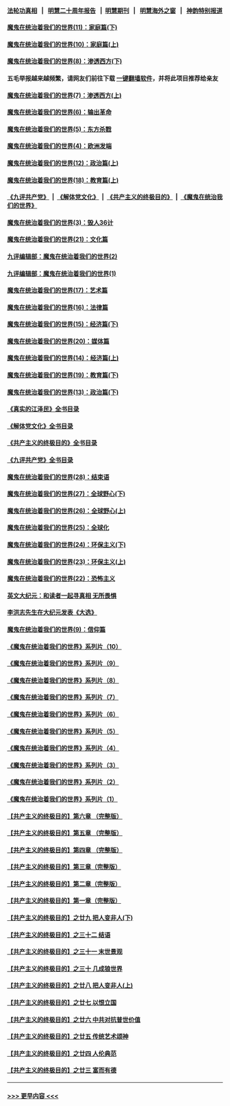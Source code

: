 #### [法轮功真相](https://github.com/gfw-breaker/truth/blob/master/README.md?t=0) &nbsp;&nbsp;|&nbsp;&nbsp; [明慧二十周年报告](https://github.com/gfw-breaker/mh-reports/blob/master/README.md?t=0) &nbsp;&nbsp;|&nbsp;&nbsp;[明慧期刊](https://github.com/gfw-breaker/mh-qikan) &nbsp;&nbsp;|&nbsp;&nbsp; [明慧海外之窗](https://github.com/gfw-breaker/mh-news/blob/master/README.md?t=0) &nbsp;&nbsp;|&nbsp;&nbsp; [神韵特别报道](https://github.com/gfw-breaker/mh-news/blob/master/shenyun.md?t=0)
#### [魔鬼在统治着我们的世界(11)：家庭篇(下)](../pages/nsc422/n10440961.md?t=12140250) 
#### [魔鬼在统治着我们的世界(10)：家庭篇(上)](../pages/nsc422/n10435448.md?t=12140250) 
#### [魔鬼在统治着我们的世界(8)：渗透西方(下)](../pages/nsc422/n10429603.md?t=12140250) 
#### 五毛举报越来越频繁，请网友们前往下载 [一键翻墙软件](https://github.com/gfw-breaker/ssr-accounts)，并将此项目推荐给亲友
#### [魔鬼在统治着我们的世界(7)：渗透西方(上)](../pages/nsc422/n10426013.md?t=12140250) 
#### [魔鬼在统治着我们的世界(6)：输出革命](../pages/nsc422/n10421536.md?t=12140250) 
#### [魔鬼在统治着我们的世界(5)：东方杀戮](../pages/nsc422/n10417707.md?t=12140250) 
#### [魔鬼在统治着我们的世界(4)：欧洲发端](../pages/nsc422/n10414890.md?t=12140250) 
#### [魔鬼在统治着我们的世界(12)：政治篇(上)](../pages/nsc422/n10444576.md?t=12140250) 
#### [魔鬼在统治着我们的世界(18)：教育篇(上)](../pages/nsc422/n10526970.md?t=12140250) 
#### [《九评共产党》](https://github.com/begood0513/9ping.md/blob/master/README.md) &nbsp;|&nbsp; [《解体党文化》](../../../../jtdwh.md/blob/master/README.md)  &nbsp;|&nbsp; [《共产主义的终极目的》](../../../../gczydzjmd.md/blob/master/README.md) &nbsp;|&nbsp; [《魔鬼在统治我们的世界》](../../../../mgztzwmdsj.md/blob/master/README.md) 
#### [魔鬼在统治着我们的世界(3)：毁人36计](../pages/nsc422/n10411583.md?t=12140250) 
#### [魔鬼在统治着我们的世界(21)：文化篇](../pages/nsc422/n10597706.md?t=12140250) 
#### [九评编辑部：魔鬼在统治着我们的世界(2)](../pages/nsc422/n10410036.md?t=12140250) 
#### [九评编辑部：魔鬼在统治着我们的世界(1)](../pages/nsc422/n10406825.md?t=12140250) 
#### [魔鬼在统治着我们的世界(17)：艺术篇](../pages/nsc422/n10499093.md?t=12140250) 
#### [魔鬼在统治着我们的世界(16)：法律篇](../pages/nsc422/n10485969.md?t=12140250) 
#### [魔鬼在统治着我们的世界(15)：经济篇(下)](../pages/nsc422/n10469975.md?t=12140250) 
#### [魔鬼在统治着我们的世界(20)：媒体篇](../pages/nsc422/n10586579.md?t=12140250) 
#### [魔鬼在统治着我们的世界(14)：经济篇(上)](../pages/nsc422/n10457370.md?t=12140250) 
#### [魔鬼在统治着我们的世界(19)：教育篇(下)](../pages/nsc422/n10564808.md?t=12140250) 
#### [魔鬼在统治着我们的世界(13)：政治篇(下)](../pages/nsc422/n10448270.md?t=12140250) 
#### [《真实的江泽民》全书目录](../pages/nsc422/n13721399.md?t=12140250) 
#### [《解体党文化》全书目录](../pages/nsc422/n13721157.md?t=12140250) 
#### [《共产主义的终极目的》全书目录](../pages/nsc422/n13721048.md?t=12140250) 
#### [《九评共产党》全书目录](../pages/nsc422/n13708085.md?t=12140250) 
#### [魔鬼在统治着我们的世界(28)：结束语](../pages/nsc422/n10936246.md?t=12140250) 
#### [魔鬼在统治着我们的世界(27)：全球野心(下)](../pages/nsc422/n10928319.md?t=12140250) 
#### [魔鬼在统治着我们的世界(26)：全球野心(上)](../pages/nsc422/n10900318.md?t=12140250) 
#### [魔鬼在统治着我们的世界(25)：全球化](../pages/nsc422/n10788205.md?t=12140250) 
#### [魔鬼在统治着我们的世界(24)：环保主义(下)](../pages/nsc422/n10695307.md?t=12140250) 
#### [魔鬼在统治着我们的世界(23)：环保主义(上)](../pages/nsc422/n10688613.md?t=12140250) 
#### [魔鬼在统治着我们的世界(22)：恐怖主义](../pages/nsc422/n10614727.md?t=12140250) 
#### [英文大纪元：和读者一起寻真相 无所畏惧](../pages/nsc422/n12542027.md?t=12140250) 
#### [李洪志先生在大纪元发表《大选》](../pages/nsc422/n12534746.md?t=12140250) 
#### [魔鬼在统治着我们的世界(9)：信仰篇](../pages/nsc422/n10432159.md?t=12140250) 
#### [《魔鬼在统治着我们的世界》系列片（10）](../pages/nsc422/n12292670.md?t=12140250) 
#### [《魔鬼在统治着我们的世界》系列片（9）](../pages/nsc422/n12290859.md?t=12140250) 
#### [《魔鬼在统治着我们的世界》系列片（8）](../pages/nsc422/n12287445.md?t=12140250) 
#### [《魔鬼在统治着我们的世界》系列片（7）](../pages/nsc422/n12283425.md?t=12140250) 
#### [《魔鬼在统治着我们的世界》系列片（6）](../pages/nsc422/n12282314.md?t=12140250) 
#### [《魔鬼在统治着我们的世界》系列片（5）](../pages/nsc422/n12281419.md?t=12140250) 
#### [《魔鬼在统治着我们的世界》系列片（4）](../pages/nsc422/n12274024.md?t=12140250) 
#### [《魔鬼在统治着我们的世界》系列片（3）](../pages/nsc422/n12271322.md?t=12140250) 
#### [《魔鬼在统治着我们的世界》系列片（2）](../pages/nsc422/n12269049.md?t=12140250) 
#### [《魔鬼在统治着我们的世界》系列片（1）](../pages/nsc422/n12267575.md?t=12140250) 
#### [【共产主义的终极目的】第六章 （完整版）](../pages/nsc422/n11428913.md?t=12140250) 
#### [【共产主义的终极目的】第五章 （完整版）](../pages/nsc422/n11428912.md?t=12140250) 
#### [【共产主义的终极目的】第四章 （完整版）](../pages/nsc422/n11428907.md?t=12140250) 
#### [【共产主义的终极目的】第三章（完整版）](../pages/nsc422/n11428848.md?t=12140250) 
#### [【共产主义的终极目的】第二章（完整版）](../pages/nsc422/n11428831.md?t=12140250) 
#### [【共产主义的终极目的】第一章（完整版）](../pages/nsc422/n11417651.md?t=12140250) 
#### [【共产主义的终极目的】之廿九 把人变非人(下)](../pages/nsc422/n11344140.md?t=12140250) 
#### [【共产主义的终极目的】之三十二 结语](../pages/nsc422/n11360535.md?t=12140250) 
#### [【共产主义的终极目的】之三十一 末世景观](../pages/nsc422/n11351129.md?t=12140250) 
#### [【共产主义的终极目的】之三十 几成狼世界](../pages/nsc422/n11348280.md?t=12140250) 
#### [【共产主义的终极目的】之廿八 把人变非人(上)](../pages/nsc422/n11340492.md?t=12140250) 
#### [【共产主义的终极目的】之廿七 以恨立国](../pages/nsc422/n11336944.md?t=12140250) 
#### [【共产主义的终极目的】之廿六 中共对抗普世价值](../pages/nsc422/n11324785.md?t=12140250) 
#### [【共产主义的终极目的】之廿五 传统艺术颂神](../pages/nsc422/n11296396.md?t=12140250) 
#### [【共产主义的终极目的】之廿四 人伦典范](../pages/nsc422/n11296397.md?t=12140250) 
#### [【共产主义的终极目的】之廿三 富而有德](../pages/nsc422/n11283598.md?t=12140250) 

----
#### [ >>> 更早内容 <<< ](../indexes/nsc422-earlier.md)
